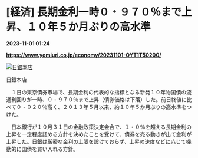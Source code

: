 # [経済] 長期金利一時０・９７０％まで上昇、１０年５か月ぶりの高水準

**2023-11-01 01:24**

**https://www.yomiuri.co.jp/economy/20231101-OYT1T50200/**

[![日銀本店](https://www.yomiuri.co.jp/media/2023/11/20231101-OYT1I50079-1.jpg)](https://www.yomiuri.co.jp/pluralphoto/20231101-OYT1I50079/)

日銀本店

　１日の東京債券市場で、長期金利の代表的な指標となる新発１０年物国債の流通利回りが一時、０・９７０％まで上昇（債券価格は下落）した。前日終値に比べて０・０２０％高く、２０１３年５月以来、約１０年５か月ぶりの高水準をつけた。

　日本銀行が１０月３１日の金融政策決定会合で、１・０％を超える長期金利の上昇を一定程度認める方針を決めたことを受けて、債券を売る動きが出て金利が上昇した。日銀は厳密な金利の上限を設けておらず、上昇の速度などに応じて機動的に国債を買い入れる方針。